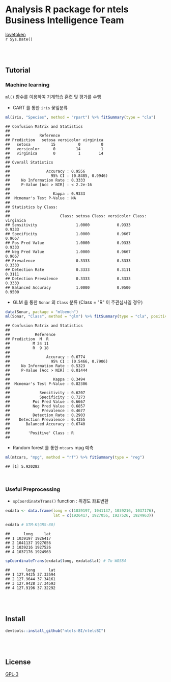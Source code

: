 # Analysis R package for ntels Business Intelligence Team
<a href = "https://lovetoken.github.io">lovetoken</a>  
`r Sys.Date()`  



<br><br>

## Tutorial

### Machine learning

`ml()` 함수를 이용하여 기계학습 훈련 및 평가를 수행

* CART 를 통한 `iris` 꽃잎분류


```r
ml(iris, "Species", method = "rpart") %>% fitSummary(type = "cla")
```

```
## Confusion Matrix and Statistics
## 
##             Reference
## Prediction   setosa versicolor virginica
##   setosa         15          0         0
##   versicolor      0         14         1
##   virginica       0          1        14
## 
## Overall Statistics
##                                           
##                Accuracy : 0.9556          
##                  95% CI : (0.8485, 0.9946)
##     No Information Rate : 0.3333          
##     P-Value [Acc > NIR] : < 2.2e-16       
##                                           
##                   Kappa : 0.9333          
##  Mcnemar's Test P-Value : NA              
## 
## Statistics by Class:
## 
##                      Class: setosa Class: versicolor Class: virginica
## Sensitivity                 1.0000            0.9333           0.9333
## Specificity                 1.0000            0.9667           0.9667
## Pos Pred Value              1.0000            0.9333           0.9333
## Neg Pred Value              1.0000            0.9667           0.9667
## Prevalence                  0.3333            0.3333           0.3333
## Detection Rate              0.3333            0.3111           0.3111
## Detection Prevalence        0.3333            0.3333           0.3333
## Balanced Accuracy           1.0000            0.9500           0.9500
```

* GLM 을 통한 `Sonar` 의 `Class` 분류 (Class = "R" 이 주관심사일 경우)


```r
data(Sonar, package = "mlbench")
ml(Sonar, "Class", method = "glm") %>% fitSummary(type = "cla", positive = "R")
```

```
## Confusion Matrix and Statistics
## 
##           Reference
## Prediction  M  R
##          M 24 11
##          R  9 18
##                                           
##                Accuracy : 0.6774          
##                  95% CI : (0.5466, 0.7906)
##     No Information Rate : 0.5323          
##     P-Value [Acc > NIR] : 0.01444         
##                                           
##                   Kappa : 0.3494          
##  Mcnemar's Test P-Value : 0.82306         
##                                           
##             Sensitivity : 0.6207          
##             Specificity : 0.7273          
##          Pos Pred Value : 0.6667          
##          Neg Pred Value : 0.6857          
##              Prevalence : 0.4677          
##          Detection Rate : 0.2903          
##    Detection Prevalence : 0.4355          
##       Balanced Accuracy : 0.6740          
##                                           
##        'Positive' Class : R               
## 
```

* Random forest 를 통한 `mtcars` mpg 예측


```r
ml(mtcars, "mpg", method = "rf") %>% fitSummary(type = "reg")
```

```
## [1] 5.920282
```

<br>

### Useful Preprocessing

* `spCoordinateTrans()` function : 위경도 좌표변환


```r
exdata <- data.frame(long = c(1039197, 1041137, 1039216, 1037176), 
                     lat = c(1926417, 1927056, 1927526, 1924963))

exdata # UTM-K(GRS-80)
```

```
##      long     lat
## 1 1039197 1926417
## 2 1041137 1927056
## 3 1039216 1927526
## 4 1037176 1924963
```

```r
spCoordinateTrans(exdata$long, exdata$lat) # To WGS84
```

```
##       long      lat
## 1 127.9425 37.33594
## 2 127.9644 37.34161
## 3 127.9428 37.34593
## 4 127.9196 37.32292
```

<br><br>

## Install


```r
devtools::install_github("ntels-BI/ntelsBI")
```

<br><br>

## License

[GPL-3](https://www.gnu.org/licenses/gpl-3.0.en.html)

